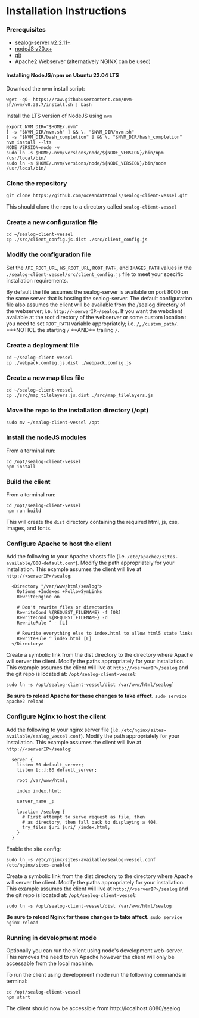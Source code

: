 # Installation Instructions

### Prerequisites

- [sealog-server v2.2.11+](https://github.com/oceandatatools/sealog-server)
- [nodeJS v20.x+](https://nodejs.org)
- [git](https://git-scm.com)
- Apache2 Webserver (alternatively NGINX can be used)

#### Installing NodeJS/npm on Ubuntu 22.04 LTS

Download the nvm install script:

```
wget -qO- https://raw.githubusercontent.com/nvm-sh/nvm/v0.39.7/install.sh | bash
```

Install the LTS version of NodeJS using `nvm`

```
export NVM_DIR="$HOME/.nvm"
[ -s "$NVM_DIR/nvm.sh" ] && \. "$NVM_DIR/nvm.sh"
[ -s "$NVM_DIR/bash_completion" ] && \. "$NVM_DIR/bash_completion"
nvm install --lts
NODE_VERSION=node -v
sudo ln -s $HOME/.nvm/versions/node/${NODE_VERSION}/bin/npm /usr/local/bin/
sudo ln -s $HOME/.nvm/versions/node/${NODE_VERSION}/bin/node /usr/local/bin/
```

### Clone the repository

```
git clone https://github.com/oceandatatools/sealog-client-vessel.git
```

This should clone the repo to a directory called `sealog-client-vessel`

### Create a new configuration file

```
cd ~/sealog-client-vessel
cp ./src/client_config.js.dist ./src/client_config.js
```

### Modify the configuration file

Set the `API_ROOT_URL`, `WS_ROOT_URL`, `ROOT_PATH`, and `IMAGES_PATH` values in the `./sealog-client-vessel/src/client_config.js` file to meet your specific installation requirements.

By default the file assumes the sealog-server is available on port 8000 on the same server that is hosting the sealog-server. The default configuration file also assumes the client will be available from the /sealog directory of the webserver; i.e. `http://<serverIP>/sealog`. If you want the webclient available at the root directory of the webserver or some custom location : you need to set `ROOT_PATH` variable appropriately; i.e. `/`, `/custom_path/`. **\*NOTICE the starting `/` **AND\*\* trailing `/`.

### Create a deployment file

```
cd ~/sealog-client-vessel
cp ./webpack.config.js.dist ./webpack.config.js
```

### Create a new map tiles file

```
cd ~/sealog-client-vessel
cp ./src/map_tilelayers.js.dist ./src/map_tilelayers.js
```

### Move the repo to the installation directory (/opt)

```
sudo mv ~/sealog-client-vessel /opt
```

### Install the nodeJS modules

From a terminal run:

```
cd /opt/sealog-client-vessel
npm install
```

### Build the client

From a terminal run:

```
cd /opt/sealog-client-vessel
npm run build
```

This will create the `dist` directory containing the required html, js, css, images, and fonts.

### Configure Apache to host the client

Add the following to your Apache vhosts file (i.e. `/etc/apache2/sites-available/000-default.conf`). Modify the path appropriately for your installation. This example assumes the client will live at `http://<serverIP>/sealog`:

```
  <Directory "/var/www/html/sealog">
    Options +Indexes +FollowSymLinks
    RewriteEngine on

    # Don't rewrite files or directories
    RewriteCond %{REQUEST_FILENAME} -f [OR]
    RewriteCond %{REQUEST_FILENAME} -d
    RewriteRule ^ - [L]

    # Rewrite everything else to index.html to allow html5 state links
    RewriteRule ^ index.html [L]
  </Directory>
```

Create a symbolic link from the dist directory to the directory where Apache will server the client. Modify the paths appropriately for your installation. This example assumes the client will live at `http://<serverIP>/sealog` and the git repo is located at: `/opt/sealog-client-vessel`:

```
sudo ln -s /opt/sealog-client-vessel/dist /var/www/html/sealog`
```

**Be sure to reload Apache for these changes to take affect.**
`sudo service apache2 reload`

### Configure Nginx to host the client

Add the following to your nginx server file (i.e. `/etc/nginx/sites-available/sealog_vessel.conf`). Modify the path appropriately for your installation. This example assumes the client will live at `http://<serverIP>/sealog`:

```
  server {
    listen 80 default_server;
    listen [::]:80 default_server;

    root /var/www/html;

    index index.html;

    server_name _;

    location /sealog {
      # First attempt to serve request as file, then
      # as directory, then fall back to displaying a 404.
      try_files $uri $uri/ /index.html;
    }
  }
```

Enable the site config:

```
sudo ln -s /etc/nginx/sites-available/sealog-vessel.conf /etc/nginx/sites-enabled
```

Create a symbolic link from the dist directory to the directory where Apache will server the client. Modify the paths appropriately for your installation. This example assumes the client will live at `http://<serverIP>/sealog` and the git repo is located at: `/opt/sealog-client-vessel`:

```
sudo ln -s /opt/sealog-client-vessel/dist /var/www/html/sealog
```

**Be sure to reload Nginx for these changes to take affect.**
`sudo service nginx reload`

### Running in development mode

Optionally you can run the client using node's development web-server. This removes the need to run Apache however the client will only be accessable from the local machine.

To run the client using development mode run the following commands in terminal:

```
cd /opt/sealog-client-vessel
npm start
```

The client should now be accessible from http://localhost:8080/sealog
